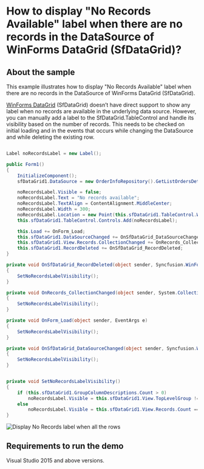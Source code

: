 # How to display "No Records Available" label when there are no records in the DataSource of WinForms DataGrid (SfDataGrid)?

## About the sample

This example illustrates how to display "No Records Available" label when there are no records in the DataSource of WinForms DataGrid (SfDataGrid).

[WinForms DataGrid](https://www.syncfusion.com/winforms-ui-controls/datagrid) (SfDataGrid) doesn’t have direct support to show any label when no records are available in the underlying data source. However, you can manually add a label to the SfDataGrid.TableControl and handle its visibility based on the number of records. This needs to be checked on initial loading and in the events that occurs while changing the DataSource and while deleting the existing row.

```C#

Label noRecordsLabel = new Label();

public Form1()
{
    InitializeComponent();
    sfDataGrid1.DataSource = new OrderInfoRepository().GetListOrdersDetails(5);

    noRecordsLabel.Visible = false;
    noRecordsLabel.Text = "No records available";
    noRecordsLabel.TextAlign = ContentAlignment.MiddleCenter;
    noRecordsLabel.Width = 300;
    noRecordsLabel.Location = new Point(this.sfDataGrid1.TableControl.Width/3, this.sfDataGrid1.TableControl.Height/3);
    this.sfDataGrid1.TableControl.Controls.Add(noRecordsLabel);

    this.Load += OnForm_Load;
    this.sfDataGrid1.DataSourceChanged += OnSfDataGrid_DataSourceChanged;
    this.sfDataGrid1.View.Records.CollectionChanged += OnRecords_CollectionChanged;
    this.sfDataGrid1.RecordDeleted += OnSfDataGrid_RecordDeleted;
}

private void OnSfDataGrid_RecordDeleted(object sender, Syncfusion.WinForms.DataGrid.Events.RecordDeletedEventArgs e)
{
    SetNoRecordsLabelVisibility();
}

private void OnRecords_CollectionChanged(object sender, System.Collections.Specialized.NotifyCollectionChangedEventArgs e)
{
    SetNoRecordsLabelVisibility();
}

private void OnForm_Load(object sender, EventArgs e)
{
    SetNoRecordsLabelVisibility();
}

private void OnSfDataGrid_DataSourceChanged(object sender, Syncfusion.WinForms.DataGrid.Events.DataSourceChangedEventArgs e)
{
    SetNoRecordsLabelVisibility();
}


private void SetNoRecordsLabelVisibility()
{
    if (this.sfDataGrid1.GroupColumnDescriptions.Count > 0)
        noRecordsLabel.Visible = this.sfDataGrid1.View.TopLevelGroup != null && this.sfDataGrid1.View.TopLevelGroup.Groups.Count == 0;
    else
        noRecordsLabel.Visible = this.sfDataGrid1.View.Records.Count == 0;
}

```

![Display No Records label when all the rows](NoRecords.gif)


## Requirements to run the demo

Visual Studio 2015 and above versions.